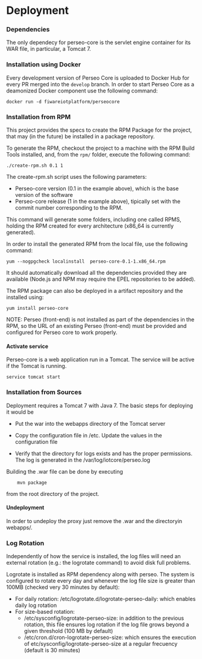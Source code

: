 # Deployment

### Dependencies

The only dependecy for perseo-core is the servlet engine container for its WAR file, in particular, a Tomcat 7.

### Installation using Docker

Every development version of Perseo Core is uploaded to Docker Hub for every PR merged into the `develop` branch.
In order to start Perseo Core as a deamonized Docker component use the following command:
```
docker run -d fiwareiotplatform/perseocore
```

### Installation from RPM

This project provides the specs to create the RPM Package for the project, that may (in the future) be installed in a
package repository.

To generate the RPM, checkout the project to a machine with the RPM Build Tools installed, and, from the `rpm/` folder,
execute the following command:

```
./create-rpm.sh 0.1 1
```

The create-rpm.sh script uses the following parameters:

* Perseo-core version (0.1 in the example above), which is the base version of the software
* Perseo-core release (1 in the example above), tipically set with the commit number corresponding to the RPM.

This command will generate some folders, including one called RPMS, holding the RPM created for every architecture
(x86_64 is currently generated).

In order to install the generated RPM from the local file, use the following command:

```
yum --nogpgcheck localinstall  perseo-core-0.1-1.x86_64.rpm
```

It should automatically download all the dependencies provided they are available (Node.js and NPM may require the
EPEL repositories to be added).

The RPM package can also be deployed in a artifact repository and the installed using:

```
yum install perseo-core
```

NOTE: Perseo (front-end) is not installed as part of the dependencies in the RPM, so the URL of an existing Perseo (front-end)
must be provided and configured for Perseo core to work properly.

#### Activate service

Perseo-core is a web application run in a Tomcat. The service will be active if the Tomcat is running.
```
service tomcat start
```

### Installation from Sources

Deployment requires a Tomcat 7 with Java 7. The basic steps for deploying it would be

* Put the war into the webapps directory of the Tomcat server
* Copy the configuration file in /etc. Update the values ​​in the configuration file

* Verify that the directory for logs exists and has the proper permissions. The log is generated in the /var/log/iotcore/perseo.log

Building the .war file can be done by executing
```
    mvn package
```
from the root directory of the project.

#### Undeployment
In order to undeploy the proxy just remove the .war and the directoryin webapps/.


### Log Rotation
Independently of how the service is installed, the log files will need an external rotation (e.g.: the logrotate command) to avoid disk full problems.

Logrotate is installed as RPM dependency along with perseo. The system is configured to rotate every day and whenever the log file size is greater than 100MB (checked very 30 minutes by default):
* For daily rotation: /etc/logrotate.d/logrotate-perseo-daily: which enables daily log rotation
* For size-based rotation:
	* /etc/sysconfig/logrotate-perseo-size: in addition to the previous rotation, this file ensures log rotation if the log file grows beyond a given threshold (100 MB by default)
	* /etc/cron.d/cron-logrotate-perseo-size: which ensures the execution of etc/sysconfig/logrotate-perseo-size at a regular frecuency (default is 30 minutes)
